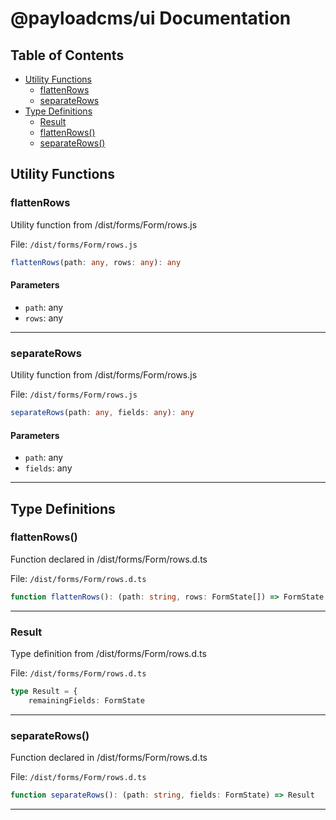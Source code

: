 # @payloadcms/ui Documentation

## Table of Contents

- [Utility Functions](#utility-functions)
  - [flattenRows](#flattenrows)
  - [separateRows](#separaterows)
- [Type Definitions](#type-definitions)
  - [Result](#result)
  - [flattenRows()](#flattenrows)
  - [separateRows()](#separaterows)

## Utility Functions

### flattenRows

Utility function from /dist/forms/Form/rows.js

File: `/dist/forms/Form/rows.js`

```typescript
flattenRows(path: any, rows: any): any
```

#### Parameters

- `path`: any
- `rows`: any

---

### separateRows

Utility function from /dist/forms/Form/rows.js

File: `/dist/forms/Form/rows.js`

```typescript
separateRows(path: any, fields: any): any
```

#### Parameters

- `path`: any
- `fields`: any

---

## Type Definitions

### flattenRows()

Function declared in /dist/forms/Form/rows.d.ts

File: `/dist/forms/Form/rows.d.ts`

```typescript
function flattenRows(): (path: string, rows: FormState[]) => FormState
```

---

### Result

Type definition from /dist/forms/Form/rows.d.ts

File: `/dist/forms/Form/rows.d.ts`

```typescript
type Result = {
    remainingFields: FormState
```

---

### separateRows()

Function declared in /dist/forms/Form/rows.d.ts

File: `/dist/forms/Form/rows.d.ts`

```typescript
function separateRows(): (path: string, fields: FormState) => Result
```

---


